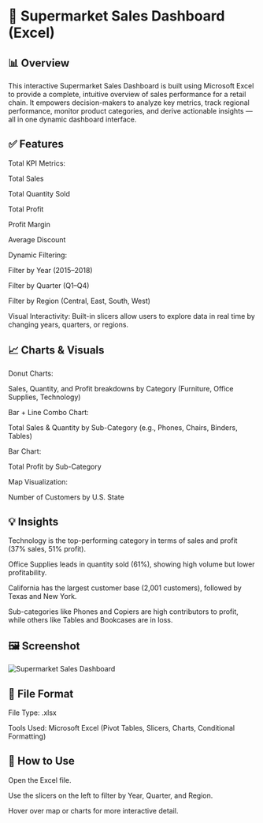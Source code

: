 # 🛒 Supermarket Sales Dashboard (Excel)
## 📊 Overview
This interactive Supermarket Sales Dashboard is built using Microsoft Excel to provide a complete, intuitive overview of sales performance for a retail chain. It empowers decision-makers to analyze key metrics, track regional performance, monitor product categories, and derive actionable insights — all in one dynamic dashboard interface.

## ✅ Features
Total KPI Metrics:

Total Sales

Total Quantity Sold

Total Profit

Profit Margin

Average Discount

Dynamic Filtering:

Filter by Year (2015–2018)

Filter by Quarter (Q1–Q4)

Filter by Region (Central, East, South, West)

Visual Interactivity: Built-in slicers allow users to explore data in real time by changing years, quarters, or regions.

## 📈 Charts & Visuals
Donut Charts:

Sales, Quantity, and Profit breakdowns by Category (Furniture, Office Supplies, Technology)

Bar + Line Combo Chart:

Total Sales & Quantity by Sub-Category (e.g., Phones, Chairs, Binders, Tables)

Bar Chart:

Total Profit by Sub-Category

Map Visualization:

Number of Customers by U.S. State

## 💡 Insights
Technology is the top-performing category in terms of sales and profit (37% sales, 51% profit).

Office Supplies leads in quantity sold (61%), showing high volume but lower profitability.

California has the largest customer base (2,001 customers), followed by Texas and New York.

Sub-categories like Phones and Copiers are high contributors to profit, while others like Tables and Bookcases are in loss.

## 🖼️ Screenshot
![Supermarket Sales Dashboard](https://github.com/user-attachments/assets/3acf77f2-f83f-49f5-98d9-988cf69aa7d2)

## 📂 File Format
File Type: .xlsx

Tools Used: Microsoft Excel (Pivot Tables, Slicers, Charts, Conditional Formatting)

## 📌 How to Use
Open the Excel file.

Use the slicers on the left to filter by Year, Quarter, and Region.

Hover over map or charts for more interactive detail.
